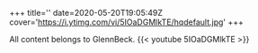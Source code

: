 +++
title=''
date=2020-05-20T19:05:49Z
cover='https://i.ytimg.com/vi/5IOaDGMlkTE/hqdefault.jpg'
+++

All content belongs to GlennBeck.
{{< youtube 5IOaDGMlkTE >}}
